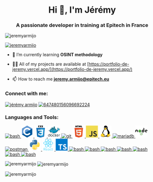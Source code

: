 <h1 align="center">Hi 👋, I'm Jérémy</h1>
<h3 align="center">A passionate developer in training at Epitech in France</h3>

<p align="left"> <img src="https://komarev.com/ghpvc/?username=jeremyarmijo&label=Profile%20views&color=0e75b6&style=flat" alt="jeremyarmijo" /> </p>

<p align="left"> <a href="https://github.com/ryo-ma/github-profile-trophy"><img src="https://github-profile-trophy.vercel.app/?username=jeremyarmijo" alt="jeremyarmijo" /></a> </p>

- 🌱 I’m currently learning **OSINT methodology**

- 👨‍💻 All of my projects are available at [https://portfolio-de-jeremy.vercel.app/](https://portfolio-de-jeremy.vercel.app/)

- 📫 How to reach me **jeremy.armijo@epitech.eu**

<h3 align="left">Connect with me:</h3>
<p align="left">
<a href="https://linkedin.com/in/jérémy armijo" target="blank"><img align="center" src="https://raw.githubusercontent.com/rahuldkjain/github-profile-readme-generator/master/src/images/icons/Social/linked-in-alt.svg" alt="jérémy armijo" height="30" width="40" /></a>
<a href="https://discord.gg/647480156096692224" target="blank"><img align="center" src="https://raw.githubusercontent.com/rahuldkjain/github-profile-readme-generator/master/src/images/icons/Social/discord.svg" alt="647480156096692224" height="30" width="40" /></a>
</p>

<h3 align="left">Languages and Tools:</h3>
<p align="left"> <a href="https://user-images.githubusercontent.com/25181517/192158606-7c2ef6bd-6e04-47cf-b5bc-da2797cb5bda.png" target="_blank" rel="noreferrer"> <img src="https://user-images.githubusercontent.com/25181517/192158606-7c2ef6bd-6e04-47cf-b5bc-da2797cb5bda.png" alt="bash" width="40" height="40"/> </a> <a href="https://www.cprogramming.com/" target="_blank" rel="noreferrer"> <img src="https://raw.githubusercontent.com/devicons/devicon/master/icons/c/c-original.svg" alt="c" width="40" height="40"/> </a> <a href="https://www.w3schools.com/css/" target="_blank" rel="noreferrer"> <img src="https://raw.githubusercontent.com/devicons/devicon/master/icons/css3/css3-original-wordmark.svg" alt="css3" width="40" height="40"/> </a> <a href="https://www.docker.com/" target="_blank" rel="noreferrer"> <img src="https://raw.githubusercontent.com/devicons/devicon/master/icons/docker/docker-original-wordmark.svg" alt="docker" width="40" height="40"/> </a> <a href="https://git-scm.com/" target="_blank" rel="noreferrer"> <img src="https://www.vectorlogo.zone/logos/git-scm/git-scm-icon.svg" alt="git" width="40" height="40"/> </a> <a href="https://www.w3.org/html/" target="_blank" rel="noreferrer"> <img src="https://raw.githubusercontent.com/devicons/devicon/master/icons/html5/html5-original-wordmark.svg" alt="html5" width="40" height="40"/> </a> <a href="https://developer.mozilla.org/en-US/docs/Web/JavaScript" target="_blank" rel="noreferrer"> <img src="https://raw.githubusercontent.com/devicons/devicon/master/icons/javascript/javascript-original.svg" alt="javascript" width="40" height="40"/> </a> <a href="https://www.linux.org/" target="_blank" rel="noreferrer"> <img src="https://raw.githubusercontent.com/devicons/devicon/master/icons/linux/linux-original.svg" alt="linux" width="40" height="40"/> </a> <a href="https://github.com/marwin1991/profile-technology-icons/assets/136815194/3c698a4f-84e4-4849-a900-476b14311634" target="_blank" rel="noreferrer"> <img src="https://github.com/marwin1991/profile-technology-icons/assets/136815194/3c698a4f-84e4-4849-a900-476b14311634x²" alt="mariadb" width="40" height="40"/> </a> <a href="https://nodejs.org" target="_blank" rel="noreferrer"> <img src="https://raw.githubusercontent.com/devicons/devicon/master/icons/nodejs/nodejs-original-wordmark.svg" alt="nodejs" width="40" height="40"/> </a> <a href="https://postman.com" target="_blank" rel="noreferrer"> <img src="https://www.vectorlogo.zone/logos/getpostman/getpostman-icon.svg" alt="postman" width="40" height="40"/> </a> <a href="https://www.python.org" target="_blank" rel="noreferrer"> <img src="https://raw.githubusercontent.com/devicons/devicon/master/icons/python/python-original.svg" alt="python" width="40" height="40"/> </a> <a href="https://reactjs.org/" target="_blank" rel="noreferrer"> <img src="https://raw.githubusercontent.com/devicons/devicon/master/icons/react/react-original-wordmark.svg" alt="react" width="40" height="40"/> </a> <a href="https://www.typescriptlang.org/" target="_blank" rel="noreferrer"> <img src="https://raw.githubusercontent.com/devicons/devicon/master/icons/typescript/typescript-original.svg" alt="typescript" width="40" height="40"/> </a> <a href="https://github.com/marwin1991/profile-technology-icons/assets/76662862/dbbc299a-8356-45e4-9d2e-a6c21b4569cf" target="_blank" rel="noreferrer"> <img src="https://github.com/marwin1991/profile-technology-icons/assets/76662862/dbbc299a-8356-45e4-9d2e-a6c21b4569cf" alt="bash" width="40" height="40"/> </a> <a href="https://user-images.githubusercontent.com/25181517/193427942-3abc320a-1c9e-4316-bac0-cb8b280b669f.png" target="_blank" rel="noreferrer"> <img src="https://user-images.githubusercontent.com/25181517/193427942-3abc320a-1c9e-4316-bac0-cb8b280b669f.png" alt="bash" width="40" height="40"/> </a> <a href="https://user-images.githubusercontent.com/25181517/186885787-4011a347-1f68-472c-bf8b-31ed1bb4f8ce.png" target="_blank" rel="noreferrer"> <img src="https://user-images.githubusercontent.com/25181517/186885787-4011a347-1f68-472c-bf8b-31ed1bb4f8ce.png" alt="bash" width="40" height="40"/> </a> <a href="https://user-images.githubusercontent.com/25181517/186884156-e63da389-f3e1-4dca-a6c1-d76e886ba22a.png" target="_blank" rel="noreferrer"> <img src="https://user-images.githubusercontent.com/25181517/186884156-e63da389-f3e1-4dca-a6c1-d76e886ba22a.png" alt="bash" width="40" height="40"/> </a>  <a href="https://user-images.githubusercontent.com/25181517/184117132-9e89a93b-65fb-47c3-91e7-7d0f99e7c066.png" target="_blank" rel="noreferrer"> <img src="https://user-images.githubusercontent.com/25181517/184117132-9e89a93b-65fb-47c3-91e7-7d0f99e7c066.png" alt="bash" width="40" height="40"/> </a> <a href="https://user-images.githubusercontent.com/25181517/192108891-d86b6220-e232-423a-bf5f-90903e6887c3.png" target="_blank" rel="noreferrer"> <img src="https://user-images.githubusercontent.com/25181517/192108891-d86b6220-e232-423a-bf5f-90903e6887c3.png" alt="bash" width="40" height="40"/> </a> <a href="https://user-images.githubusercontent.com/25181517/183896128-ec99105a-ec1a-4d85-b08b-1aa1620b2046.png" target="_blank" rel="noreferrer"> <img src="https://user-images.githubusercontent.com/25181517/183896128-ec99105a-ec1a-4d85-b08b-1aa1620b2046.png" alt="bash" width="40" height="40"/> </a> </p>

<p><img align="left" src="https://github-readme-stats.vercel.app/api/top-langs?username=jeremyarmijo&show_icons=true&locale=en&layout=compact" alt="jeremyarmijo" /></p>

<p>&nbsp;<img align="center" src="https://github-readme-stats.vercel.app/api?username=jeremyarmijo&show_icons=true&locale=en" alt="jeremyarmijo" /></p>

<p><img align="center" src="https://github-readme-streak-stats.herokuapp.com/?user=jeremyarmijo&" alt="jeremyarmijo" /></p>
